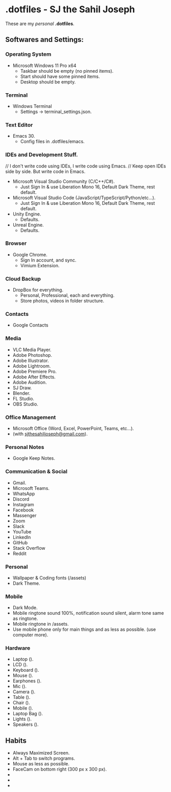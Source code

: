 
# .dotfiles - SJ the Sahil Joseph
These are my *personal* __.dotfiles__.

## Softwares and Settings:

### Operating System
- Microsoft Windows 11 Pro x64
  - Taskbar should be empty (no pinned items).
  - Start should have some pinned items.
  - Desktop should be empty.
    
### Terminal
- Windows Terminal
  - Settings -> terminal_settings.json.
  
### Text Editor
- Emacs 30.
  - Config files in .dotfiles/emacs.
    
### IDEs and Development Stuff.
// I don't write code using IDEs, I write code using Emacs.
// Keep open IDEs side by side. But write code in Emacs.
- Microsoft Visual Studio Community (C/C++/C#).
  - Just Sign In & use Liberation Mono 16, Default Dark Theme, rest default.
- Microsoft Visual Studio Code (JavaScript/TypeScript/Python/etc...).
  - Just Sign In & use Liberation Mono 16, Default Dark Theme, rest default.
- Unity Engine.
  - Defaults.
- Unreal Engine.
  - Defaults.

### Browser
- Google Chrome.
  - Sign In account, and sync.
  - Vimium Extension.

### Cloud Backup
- DropBox for everything.
  - Personal, Professional, each and everything.
  - Store photos, videos in folder structure.

### Contacts
- Google Contacts

### Media
- VLC Media Player.
- Adobe Photoshop.
- Adobe Illustrator.
- Adobe Lightroom.
- Adobe Premiere Pro.
- Adobe After Effects.
- Adobe Audition.
- SJ Draw.
- Blender.
- FL Studio.
- OBS Studio.

### Office Management
- Microsoft Office (Word, Excel, PowerPoint, Teams, etc...).
- (with sjthesahiljoseph@gmail.com).

### Personal Notes
- Google Keep Notes.

### Communication & Social
- Gmail.
- Microsoft Teams.
- WhatsApp
- Discord
- Instagram
- Facebook
- Massenger
- Zoom
- Slack
- YouTube
- LinkedIn
- GitHub
- Stack Overflow
- Reddit

### Personal
- Wallpaper & Coding fonts (/assets)
- Dark Theme.

### Mobile
- Dark Mode.
- Mobile ringtone sound 100%, notification sound silent, alarm tone same as ringtone.
- Mobile ringtone in /assets.
- Use mobile phone only for main things and as less as possible. (use computer more).

### Hardware
- Laptop ().
- LCD ().
- Keyboard ().
- Mouse ().
- Earphones ().
- Mic ().
- Camera ().
- Table ().
- Chair ().
- Mobile ().
- Laptop Bag ().
- Lights ().
- Speakers ().

## Habits
- Always Maximized Screen.
- Alt + Tab to switch programs.
- Mouse as less as possible.
- FaceCam on bottom right (300 px x 300 px).
-
-
- 


